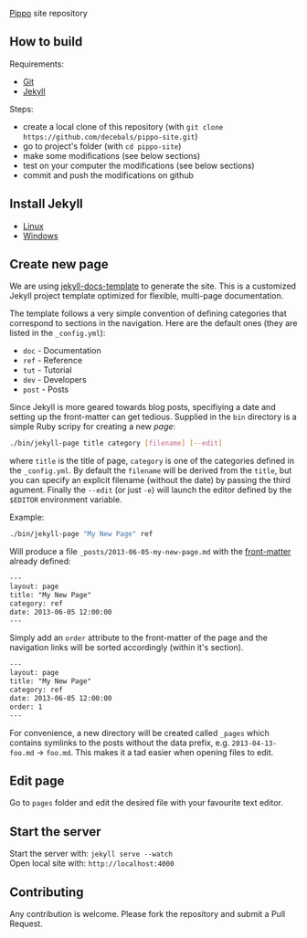 [Pippo](http://pippo.ro) site repository

How to build
-------------------
Requirements: 
- [Git](http://git-scm.com/) 
- [Jekyll](http://jekyllrb.com/)

Steps:
- create a local clone of this repository (with `git clone https://github.com/decebals/pippo-site.git`)
- go to project's folder (with `cd pippo-site`) 
- make some modifications (see below sections)
- test on your computer the modifications (see below sections)
- commit and push the modifications on github

Install Jekyll
-------------------
- [Linux](http://antoine-schellenberger.com/linux/2013/11/07/install_jekyll_on_ubuntu_1204.html)
- [Windows](http://www.madhur.co.in/blog/2011/09/01/runningjekyllwindows.html)

Create new page
-------------------
We are using [jekyll-docs-template](https://github.com/bruth/jekyll-docs-template) to generate the site. This is  a customized Jekyll project template optimized for flexible, multi-page documentation.  

The template follows a very simple convention of defining categories that correspond to sections in the navigation. Here are the default ones (they are listed in the `_config.yml`):

- `doc` - Documentation
- `ref` - Reference
- `tut` - Tutorial
- `dev` - Developers
- `post` - Posts

Since Jekyll is more geared towards blog posts, specifiying a date and setting up the front-matter can get tedious. Supplied in the `bin` directory is a simple Ruby scripy for creating a new _page_:

```bash
./bin/jekyll-page title category [filename] [--edit]
```

where `title` is the title of page, `category` is one of the categories defined in the `_config.yml`. By default the `filename` will be derived from the `title`, but you can specify an explicit filename (without the date) by passing the third agument. Finally the `--edit` (or just `-e`) will launch the editor defined by the `$EDITOR` environment variable.

Example:

```bash
./bin/jekyll-page "My New Page" ref
```

Will produce a file `_posts/2013-06-05-my-new-page.md` with the [front-matter](http://jekyllrb.com/docs/frontmatter/) already defined:

```html
---
layout: page
title: "My New Page"
category: ref
date: 2013-06-05 12:00:00
---
```

Simply add an `order` attribute to the front-matter of the page and the navigation links will be sorted accordingly (within it's section).

```html
---
layout: page
title: "My New Page"
category: ref
date: 2013-06-05 12:00:00
order: 1
---
```

For convenience, a new directory will be created called `_pages` which contains symlinks to the posts without the data prefix, e.g. `2013-04-13-foo.md` &rarr; `foo.md`. This makes it a tad easier when opening files to edit.

Edit page
-------------------
Go to `pages` folder and edit the desired file with your favourite text editor. 

Start the server
-------------------
Start the server with: `jekyll serve --watch`  
Open local site with: `http://localhost:4000` 

Contributing
-------------------

Any contribution is welcome. Please fork the repository and submit a Pull Request.
